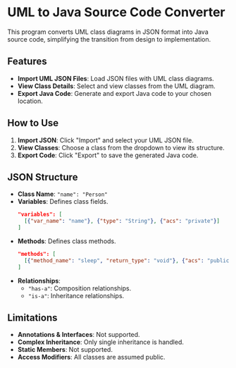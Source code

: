 
# UML to Java Source Code Converter

This program converts UML class diagrams in JSON format into Java source code, simplifying the transition from design to implementation.

## Features

- **Import UML JSON Files**: Load JSON files with UML class diagrams.
- **View Class Details**: Select and view classes from the UML diagram.
- **Export Java Code**: Generate and export Java code to your chosen location.

## How to Use

1. **Import JSON**: Click "Import" and select your UML JSON file.
2. **View Classes**: Choose a class from the dropdown to view its structure.
3. **Export Code**: Click "Export" to save the generated Java code.

## JSON Structure

- **Class Name**: `"name": "Person"`
- **Variables**: Defines class fields.
  ```json
  "variables": [
    [{"var_name": "name"}, {"type": "String"}, {"acs": "private"}]
  ]
  ```
- **Methods**: Defines class methods.
  ```json
  "methods": [
    [{"method_name": "sleep", "return_type": "void"}, {"acs": "public"}]
  ]
  ```
- **Relationships**: 
  - `"has-a"`: Composition relationships.
  - `"is-a"`: Inheritance relationships.

## Limitations

- **Annotations & Interfaces**: Not supported.
- **Complex Inheritance**: Only single inheritance is handled.
- **Static Members**: Not supported.
- **Access Modifiers**: All classes are assumed public.

